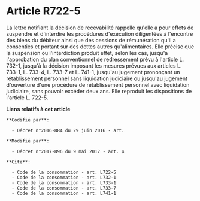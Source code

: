 # Article R722-5

La lettre notifiant la décision de recevabilité rappelle qu'elle a pour effets de suspendre et d'interdire les procédures
d'exécution diligentées à l'encontre des biens du débiteur ainsi que des cessions de rémunération qu'il a consenties et
portant sur des dettes autres qu'alimentaires. Elle précise que la suspension ou l'interdiction produit effet, selon les cas,
jusqu'à l'approbation du plan conventionnel de redressement prévu à l'article L. 732-1, jusqu'à la décision imposant les
mesures prévues aux articles L. 733-1, L. 733-4, L. 733-7 et L. 741-1, jusqu'au jugement prononçant un rétablissement
personnel sans liquidation judiciaire ou jusqu'au jugement d'ouverture d'une procédure de rétablissement personnel avec
liquidation judiciaire, sans pouvoir excéder deux ans. Elle reproduit les dispositions de l'article L. 722-5.

**Liens relatifs à cet article**

	**Codifié par**:

	  - Décret n°2016-884 du 29 juin 2016 - art.

	**Modifié par**:

	  - Décret n°2017-896 du 9 mai 2017 - art. 4

	**Cite**:

	  - Code de la consommation - art. L722-5
	  - Code de la consommation - art. L732-1
	  - Code de la consommation - art. L733-1
	  - Code de la consommation - art. L733-7
	  - Code de la consommation - art. L741-1
